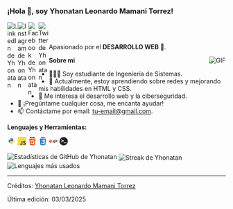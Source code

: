 <h3 title="hehehe"> ¡Hola 👋, soy Yhonatan Leonardo Mamani Torrez!</h3>

<a href="https://www.linkedin.com/in/tu-perfil">
  <img align="left" alt="LinkedIn de Yhonatan" width="24px" src="https://cdn.jsdelivr.net/npm/simple-icons@v3/icons/linkedin.svg" />
</a>
<a href="https://www.instagram.com/tu-instagram/">
  <img align="left" alt="Instagram de Yhonatan" width="24px" src="https://cdn.jsdelivr.net/npm/simple-icons@v3/icons/instagram.svg" />
</a>
<a href="https://www.facebook.com/tu-perfil">
  <img align="left" alt="Facebook de Yhonatan" width="24px" src="https://cdn.jsdelivr.net/npm/simple-icons@v3/icons/facebook.svg" />
</a>
<a href="https://twitter.com/tu-twitter">
  <img align="left" alt="Twitter de Yhonatan" width="24px" src="https://cdn.jsdelivr.net/npm/simple-icons@3.13.0/icons/twitter.svg" />
</a>

<br />
<br />

Apasionado por el **DESARROLLO WEB** 🚀.
 
<img align="right" alt="GIF" src="https://i.pinimg.com/originals/e4/26/70/e426702edf874b181aced1e2fa5c6cde.gif" />

**Sobre mí**  

- 👨🏽‍💻 Soy estudiante de Ingeniería de Sistemas.  
- 🌱 Actualmente, estoy aprendiendo sobre redes y mejorando mis habilidades en HTML y CSS.  
- 🤔 Me interesa el desarrollo web y la ciberseguridad.  
- 💬 ¡Pregúntame cualquier cosa, me encanta ayudar!  
- 📫 Contáctame por email: [tu-email@gmail.com](mailto:tu-email@gmail.com).  

**Lenguajes y Herramientas:**  

<code><img height="20" src="https://raw.githubusercontent.com/github/explore/80688e429a7d4ef2fca1e82350fe8e3517d3494d/topics/python/python.png"></code>
<code><img height="20" src="https://raw.githubusercontent.com/github/explore/80688e429a7d4ef2fca1e82350fe8e3517d3494d/topics/javascript/javascript.png"></code>
<code><img height="20" src="https://raw.githubusercontent.com/github/explore/80688e429a7d4ef2fca1e82350fe8e3517d3494d/topics/html/html.png"></code>
<code><img height="20" src="https://raw.githubusercontent.com/github/explore/80688e429a7d4ef2fca1e82350fe8e3517d3494d/topics/css/css.png"></code>
<code><img height="20" src="https://raw.githubusercontent.com/github/explore/80688e429a7d4ef2fca1e82350fe8e3517d3494d/topics/git/git.png"></code>
<code><img height="20" src="https://raw.githubusercontent.com/github/explore/80688e429a7d4ef2fca1e82350fe8e3517d3494d/topics/terminal/terminal.png"></code>

<img src="https://github-readme-stats.vercel.app/api?username=tu-usuario&show_icons=true&hide_border=true&count_private=true&theme=shades-of-purple&icon_color=fad000" alt="Estadísticas de GitHub de Yhonatan">
<img align="center" src="https://github-readme-streak-stats.herokuapp.com/?user=tu-usuario&count_private=true&theme=radical" alt="Streak de Yhonatan" />
<img align="center" width=500 src="https://github-readme-stats.vercel.app/api/top-langs/?username=tu-usuario&count_private=true&theme=radical" alt="Lenguajes más usados" />

---
Créditos: [Yhonatan Leonardo Mamani Torrez](https://github.com/tu-usuario)  

Última edición: 03/03/2025  
